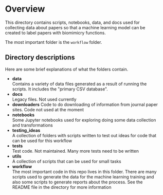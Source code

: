 # Overview

This directory contains scripts, notebooks, data, and docs used for collecting data about papers
so that a machine learning model can be created to label papers with biomimicry functions.

The most important folder is the `workflow` folder.

## Directory descriptions

Here are some brief explanations of what the folders contain.

- **data**  
Contains a variety of data files generated as a result of running the scripts. It includes the "primary CSV database".
- **docs**  
Legacy files. Not used currently
- **downloaders**
Code to do downloading of information from journal paper sites. Code not used at the moment
- **notebooks**  
Some Jupyter notebooks used for exploring doing some data collection and transformations
- **testing_ideas**  
A collection of folders with scripts written to test out ideas for code that can be used for this workflow
- **tests**  
Test code. Not maintained. Many more tests need to be written
- **utils**  
A collection of scripts that can be used for small tasks
- **workflow**  
The most important code in this repo lives in this folder. There are many scripts used to generate the data
for the machine learning training and also some scripts to generate reports about the process. See the 
README file in the directory for more information

